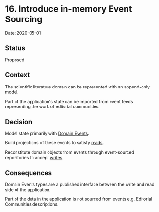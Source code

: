 # 16. Introduce in-memory Event Sourcing

Date: 2020-05-01

## Status

Proposed

## Context

The scientific literature domain can be represented with an append-only model.

Part of the application's state can be imported from event feeds representing the work of editorial communities.

## Decision

Model state primarily with [Domain Events][Event Sourcing].

Build projections of these events to satisfy [reads][CQRS].

Reconstitute domain objects from events through event-sourced repositories to accept [writes][CQRS].

## Consequences

Domain Events types are a published interface between the write and read side of the application.

Part of the data in the application is not sourced from events e.g. Editorial Communities descriptions.

[Event Sourcing]: https://docs.microsoft.com/en-us/azure/architecture/patterns/event-sourcing
[CQRS]: https://www.martinfowler.com/bliki/CQRS.html

